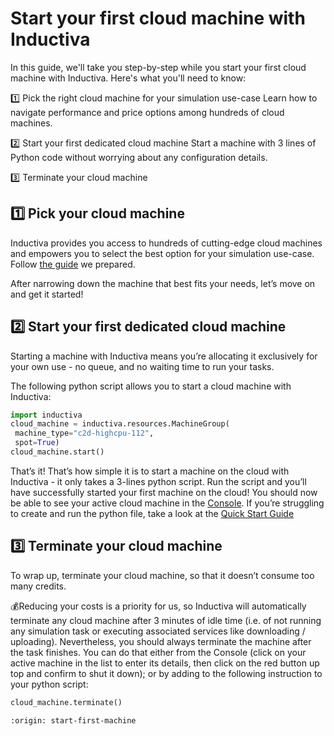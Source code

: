 # Start your first cloud machine with Inductiva

In this guide, we'll take you step-by-step while you start your first cloud machine with Inductiva.
Here's what you'll need to know:

1️⃣ Pick the right cloud machine for your simulation use-case
Learn how to navigate performance and price options among hundreds of cloud machines.

2️⃣ Start your first dedicated cloud machine
Start a machine with 3 lines of Python code without worrying about any configuration details.

3️⃣ Terminate your cloud machine

## 1️⃣ Pick your cloud machine

Inductiva provides you access to hundreds of cutting-edge cloud machines and empowers you to select the best option for your simulation use-case.
Follow <a href="pick-cloud-machine.html">the guide</a> we prepared.

After narrowing down the machine that best fits your needs, let’s move on and get it started!

## 2️⃣ Start your first dedicated cloud machine

Starting a machine with Inductiva means you’re allocating it exclusively for your own use - no queue, and no waiting time to run your tasks.

The following python script allows you to start a cloud machine with Inductiva:

```python
import inductiva
cloud_machine = inductiva.resources.MachineGroup(
 machine_type="c2d-highcpu-112",
 spot=True)
cloud_machine.start()
```

That’s it! That’s how simple it is to start a machine on the cloud with Inductiva - it only takes a 3-lines python script.
Run the script and you’ll have successfully started your first machine on the cloud!
You should now be able to see your active cloud machine in the [Console](https://console.inductiva.ai/machine-groups/active).
If you’re struggling to create and run the python file, take a look at the [Quick Start Guide](https://website-staging.inductiva.ai/guides/how-it-works/get-started/quick-start-guide)

## 3️⃣ Terminate your cloud machine

To wrap up, terminate your cloud machine, so that it doesn’t consume too many credits.

💰Reducing your costs is a priority for us, so Inductiva will automatically terminate any cloud machine after 3 minutes of idle time  (i.e. of not running any simulation task or executing associated services like downloading / uploading).
Nevertheless, you should always terminate the machine after the task finishes. You can do that either from the Console (click on your active machine in the list to enter its details, then click on the red button up top and confirm to shut it down); or by adding to the following instruction to your python script:

```python
cloud_machine.terminate()
```

```{banner_small}
:origin: start-first-machine
```